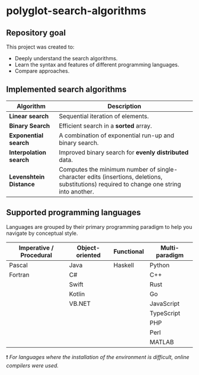 # polyglot-search-algorithms

## Repository goal

This project was created to:

- Deeply understand the search algorithms.
- Learn the syntax and features of different programming languages.
- Compare approaches.

## Implemented search algorithms

| Algorithm | Description |
|---------------------------|----------|
| **Linear search**        | Sequential iteration of elements. |
| **Binary Search**        | Efficient search in a **sorted** array. |
| **Exponential search**| A combination of exponential run-up and binary search. |
| **Interpolation search**| Improved binary search for **evenly distributed** data. |
| **Levenshtein Distance**| Computes the minimum number of single-character edits (insertions, deletions, substitutions) required to change one string into another. |

## Supported programming languages

Languages are grouped by their primary programming paradigm to help you navigate by conceptual style.

| Imperative / Procedural | Object-oriented | Functional | Multi-paradigm |
|----------------------------|--------------------------|----------------|---------------------|
| Pascal                     | Java                     | Haskell        | Python              |
| Fortran                    | C#                       |                | C++                 |
|                            | Swift                    |                | Rust                |
|                            | Kotlin                   |                | Go                  |
|                            | VB.NET                   |                | JavaScript          |
|                            |                          |                | TypeScript          |
|                            |                          |                | PHP                 |
|                            |                          |                | Perl                |
|                            |                          |                | MATLAB              |

 ❗ *For languages where the installation of the environment is difficult, online compilers were used.*



